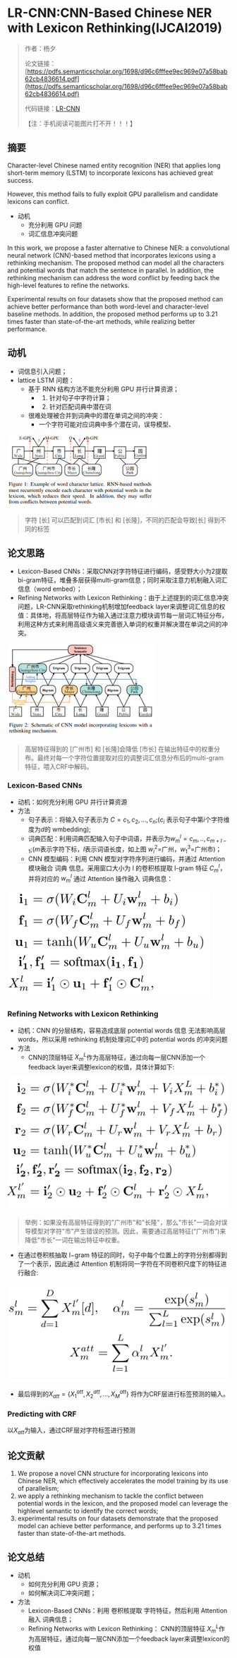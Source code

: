 # LR-CNN:CNN-Based Chinese NER with Lexicon Rethinking(IJCAI2019)

> 作者：杨夕
> 
> 论文链接：[https://pdfs.semanticscholar.org/1698/d96c6fffee9ec969e07a58bab62cb4836614.pdf](https://pdfs.semanticscholar.org/1698/d96c6fffee9ec969e07a58bab62cb4836614.pdf)
> 
> 代码链接：[LR-CNN](https://github.com/guitaowufeng/LR-CNN)
> 
> 【注：手机阅读可能图片打不开！！！】


## 摘要

Character-level Chinese named entity recognition (NER) that applies long short-term memory (LSTM) to incorporate lexicons has achieved great success.

 However, this method fails to fully exploit GPU parallelism and candidate lexicons can conflict.

 - 动机
   - 充分利用 GPU 问题
   - 词汇信息冲突问题
 
 In this work, we propose a faster alternative to Chinese NER: a convolutional neural network (CNN)-based method that incorporates lexicons using a rethinking mechanism. The proposed method can model all the characters and potential words that match the sentence in parallel. In addition, the rethinking mechanism can address the word conflict by feeding back the high-level features to refine the networks. 
 
 Experimental results on four datasets show that the proposed method can achieve better performance than both word-level and character-level baseline methods. In addition, the proposed method performs up to 3.21 times faster than state-of-the-art methods, while realizing better performance.

 ## 动机

 - 词信息引入问题；
 - lattice LSTM 问题：
   - 基于 RNN 结构方法不能充分利用 GPU 并行计算资源；
     - 1. 针对句子中字符计算；
     - 2. 针对匹配词典中潜在词
   - 很难处理被合并到词典中的潜在单词之间的冲突：
     - 一个字符可能对应词典中多个潜在词，误导模型、
  
![](img/20200615130720.png)

> 字符 [长] 可以匹配到词汇 [市长] 和 [长隆]，不同的匹配会导致[长] 得到不同的标签

## 论文思路

- Lexicon-Based CNNs：采取CNN对字符特征进行编码，感受野大小为2提取bi-gram特征，堆叠多层获得multi-gram信息；同时采取注意力机制融入词汇信息（word embed）；
- Refining Networks with Lexicon Rethinking：由于上述提到的词汇信息冲突问题，LR-CNN采取rethinking机制增加feedback layer来调整词汇信息的权值：具体地，将高层特征作为输入通过注意力模块调节每一层词汇特征分布，利用这种方式来利用高级语义来完善嵌入单词的权重并解决潜在单词之间的冲突。

![](img/20200615131537.png)

> 高层特征得到的 [广州市] 和 [长隆]会降低 [市长] 在输出特征中的权重分布。最终对每一个字符位置提取对应的调整词汇信息分布后的multi-gram特征，喂入CRF中解码。

### Lexicon-Based CNNs

- 动机：如何充分利用 GPU 并行计算资源
- 方法
  - 句子表示：将输入句子表示为 $C=c_1,c_2,...,c_n$;($c_i$ 表示句子中第$i$个字符维度为$d$的 wmbedding);
  - 词典匹配：利用词典匹配输入句子中词语，并表示为$w^l_m={c_m,..,c_{m+l-1}}$;($m$表示字符下标，$l$表示词语长度，如上图 $w^2_i$=广州，$w^3_1$=广州市)；
  - CNN 模型编码：利用 CNN 模型对字符序列进行编码，并通过 Attention 模块融合 词典 信息。采用窗口大小为 l 的卷积核提取 l-gram 特征 $C^l_m$，并将对应的 $w^l_m$ 通过 Attention 操作融入 词典信息：

![](img/20200616083045.png)

### Refining Networks with Lexicon Rethinking

- 动机：CNN 的分层结构，容易造成底层 potential words 信息 无法影响高层 words，所以采用 rethinking 机制处理词汇中的 potential words 的冲突问题
- 方法
  - CNN的顶层特征 $X^L_m$作为高层特征，通过向每一层CNN添加一个feedback layer来调整lexicon的权值，具体计算如下:

![](img/20200616083518.png)

> 举例：如果没有高层特征得到的"广州市"和"长隆"，那么"市长"一词会对误导模型对字符"市"产生错误的预测。因此，需要通过高层特征(“广州市”)来降低"市长"一词在输出特征中权重。

  - 在通过卷积核抽取 l−gram 特征的同时，句子中每个位置上的字符分别都得到了一个表示，因此通过 Attention 机制将同一字符在不同卷积尺度下的特征进行融合:

![](img/20200616083725.png)

  - 最后得到的$X_{att}=\{X^{att}_1,X^{att}_2, ..., X^{att}_M\}$ 将作为CRF层进行标签预测的输入。

### Predicting with CRF

  以$X_{att}$为输入，通过CRF层对字符标签进行预测

## 论文贡献

 1) We propose a novel CNN structure for incorporating lexicons into Chinese NER, which effectively accelerates the model training by its use of parallelism; 
 2) we apply a rethinking mechanism to tackle the conflict between potential words in the lexicon, and the proposed model can leverage the highlevel semantic to identify the correct words; 
 3) experimental results on four datasets demonstrate that the proposed model can achieve better performance, and performs up to 3.21 times faster than state-of-the-art methods.

## 论文总结

- 动机
  - 如何充分利用 GPU 资源；
  - 如何解决词汇冲突问题；
- 方法
  - Lexicon-Based CNNs：利用 卷积核提取 字符特征，然后利用 Attention 融入 词典信息；
  - Refining Networks with Lexicon Rethinking： CNN的顶层特征 $X^L_m$作为高层特征，通过向每一层CNN添加一个feedback layer来调整lexicon的权值
